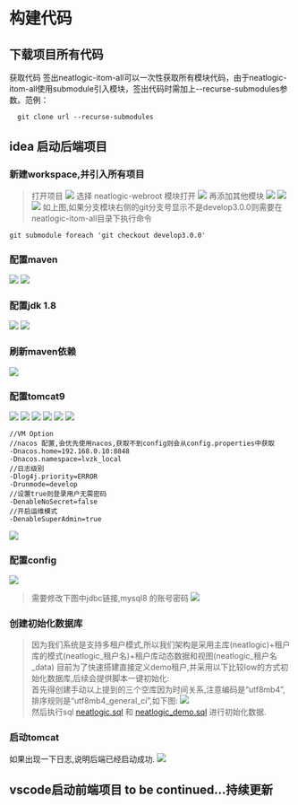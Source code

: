 # 构建代码

## 下载项目所有代码
获取代码 签出neatlogic-itom-all可以一次性获取所有模块代码，由于neatlogic-itom-all使用submodule引入模块，签出代码时需加上--recurse-submodules参数。范例：
```
  git clone url --recurse-submodules
```

## idea 启动后端项目
### 新建workspace,并引入所有项目
> 打开项目
![](README_IMAGES/BUILD/idea-openProject.png)
> 选择 neatlogic-webroot 模块打开
![](README_IMAGES/BUILD/idea-openProject1.png)
> 再添加其他模块
![](README_IMAGES/BUILD/idea-openProject2.png)
![](README_IMAGES/BUILD/idea-openProject3.png)
![](README_IMAGES/BUILD/idea-openProject4.png)
如上图,如果分支模块右侧的git分支号显示不是develop3.0.0则需要在neatlogic-itom-all目录下执行命令
```
git submodule foreach 'git checkout develop3.0.0'
```
### 配置maven
![](README_IMAGES/BUILD/idea-projectStructure.png)
![](README_IMAGES/BUILD/idea-mavenSetting1.png)
### 配置jdk 1.8
![](README_IMAGES/BUILD/idea-jdk.png)
![](README_IMAGES/BUILD/idea-jdk1.png)
### 刷新maven依赖
![](README_IMAGES/BUILD/idea-mavenRefreshDependencies.png)
### 配置tomcat9
![](README_IMAGES/BUILD/idea-tomcat.png)
![](README_IMAGES/BUILD/idea-tomcat1.png)
![](README_IMAGES/BUILD/idea-tomcat2.png)
![](README_IMAGES/BUILD/idea-tomcat3.png)
![](README_IMAGES/BUILD/idea-tomcat4.png)
![](README_IMAGES/BUILD/idea-tomcat5.png)
```
//VM Option
//nacos 配置,会优先使用nacos,获取不到config则会从config.properties中获取
-Dnacos.home=192.168.0.10:8848 
-Dnacos.namespace=lvzk_local 
//日志级别
-Dlog4j.priority=ERROR 
-Drunmode=develop 
//设置true则登录用户无需密码
-DenableNoSecret=false 
//开启运维模式
-DenableSuperAdmin=true
```
![](README_IMAGES/BUILD/idea-tomcat6.png)
### 配置config
![](README_IMAGES/BUILD/idea-config.png)
> 需要修改下图中jdbc链接,mysql8 的账号密码
![](README_IMAGES/BUILD/idea-config1.png)
### 创建初始化数据库
>因为我们系统是支持多租户模式,所以我们架构是采用主库(neatlogic)+租户库的模式(neatlogic_租户名)+租户库动态数据和视图(neatlogic_租户名_data)
目前为了快速搭建直接定义demo租户,并采用以下比较low的方式初始化数据库,后续会提供脚本一键初始化:<br>
首先得创建手动以上提到的三个空库因为时间关系,注意编码是“utf8mb4”,排序规则是“utf8mb4_general_ci”,如下图:
![](README_IMAGES/BUILD/database.png)<br>
然后执行sql [neatlogic.sql](neatlogic.sql)  和 [neatlogic_demo.sql](neatlogic_demo.sql) 进行初始化数据.
### 启动tomcat
如果出现一下日志,说明后端已经启动成功.
![](README_IMAGES/BUILD/startTomcatSuccess.png)
## vscode启动前端项目 to be continued...持续更新